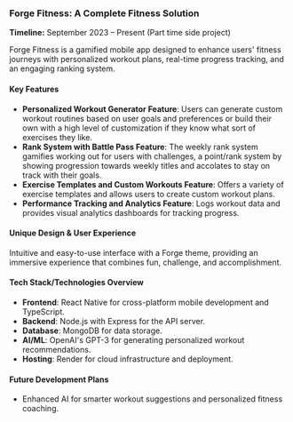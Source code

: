 ### **Forge Fitness: A Complete Fitness Solution**

**Timeline:** September 2023 – Present (Part time side project)

Forge Fitness is a gamified mobile app designed to enhance users' fitness journeys with personalized workout plans, real-time progress tracking, and an engaging ranking system.

#### **Key Features**

- **Personalized Workout Generator Feature**: Users can generate custom workout routines based on user goals and preferences or build their own with a high level of customization if they know what sort of exercises they like.
- **Rank System with Battle Pass Feature**: The weekly rank system gamifies working out for users with challenges, a point/rank system by showing progression towards weekly titles and accolates to stay on track with their goals.
- **Exercise Templates and Custom Workouts Feature**: Offers a variety of exercise templates and allows users to create custom workout plans.
- **Performance Tracking and Analytics Feature**: Logs workout data and provides visual analytics dashboards for tracking progress.

#### **Unique Design & User Experience**

Intuitive and easy-to-use interface with a Forge theme, providing an immersive experience that combines fun, challenge, and accomplishment.

#### **Tech Stack/Technologies Overview**

- **Frontend**: React Native for cross-platform mobile development and TypeScript.
- **Backend**: Node.js with Express for the API server.
- **Database**: MongoDB for data storage.
- **AI/ML**: OpenAI's GPT-3 for generating personalized workout recommendations.
- **Hosting**: Render for cloud infrastructure and deployment.

#### **Future Development Plans**

- Enhanced AI for smarter workout suggestions and personalized fitness coaching.
